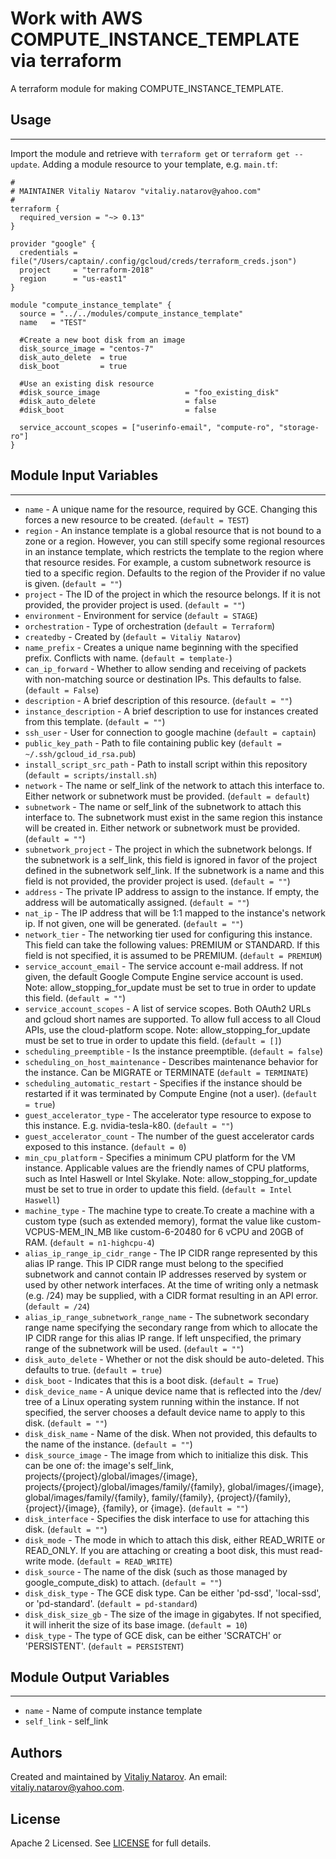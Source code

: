 # Work with AWS COMPUTE_INSTANCE_TEMPLATE via terraform

A terraform module for making COMPUTE_INSTANCE_TEMPLATE.


## Usage
----------------------
Import the module and retrieve with ```terraform get``` or ```terraform get --update```. Adding a module resource to your template, e.g. `main.tf`:

```
#
# MAINTAINER Vitaliy Natarov "vitaliy.natarov@yahoo.com"
#
terraform {
  required_version = "~> 0.13"
}

provider "google" {
  credentials = file("/Users/captain/.config/gcloud/creds/terraform_creds.json")
  project     = "terraform-2018"
  region      = "us-east1"
}

module "compute_instance_template" {
  source = "../../modules/compute_instance_template"
  name   = "TEST"

  #Create a new boot disk from an image
  disk_source_image = "centos-7"
  disk_auto_delete  = true
  disk_boot         = true

  #Use an existing disk resource
  #disk_source_image                   = "foo_existing_disk"
  #disk_auto_delete                    = false
  #disk_boot                           = false

  service_account_scopes = ["userinfo-email", "compute-ro", "storage-ro"]
}
```

## Module Input Variables
----------------------
- `name` - A unique name for the resource, required by GCE. Changing this forces a new resource to be created. (`default = TEST`)
- `region` - An instance template is a global resource that is not bound to a zone or a region. However, you can still specify some regional resources in an instance template, which restricts the template to the region where that resource resides. For example, a custom subnetwork resource is tied to a specific region. Defaults to the region of the Provider if no value is given. (`default = ""`)
- `project` - The ID of the project in which the resource belongs. If it is not provided, the provider project is used. (`default = ""`)
- `environment` - Environment for service (`default = STAGE`)
- `orchestration` - Type of orchestration (`default = Terraform`)
- `createdby` - Created by (`default = Vitaliy Natarov`)
- `name_prefix` - Creates a unique name beginning with the specified prefix. Conflicts with name. (`default = template-`)
- `can_ip_forward` - Whether to allow sending and receiving of packets with non-matching source or destination IPs. This defaults to false. (`default = False`)
- `description` - A brief description of this resource. (`default = ""`)
- `instance_description` - A brief description to use for instances created from this template. (`default = ""`)
- `ssh_user` - User for connection to google machine (`default = captain`)
- `public_key_path` - Path to file containing public key (`default = ~/.ssh/gcloud_id_rsa.pub`)
- `install_script_src_path` - Path to install script within this repository (`default = scripts/install.sh`)
- `network` - The name or self_link of the network to attach this interface to. Either network or subnetwork must be provided. (`default = default`)
- `subnetwork` - The name or self_link of the subnetwork to attach this interface to. The subnetwork must exist in the same region this instance will be created in. Either network or subnetwork must be provided. (`default = ""`)
- `subnetwork_project` - The project in which the subnetwork belongs. If the subnetwork is a self_link, this field is ignored in favor of the project defined in the subnetwork self_link. If the subnetwork is a name and this field is not provided, the provider project is used. (`default = ""`)
- `address` - The private IP address to assign to the instance. If empty, the address will be automatically assigned. (`default = ""`)
- `nat_ip` - The IP address that will be 1:1 mapped to the instance's network ip. If not given, one will be generated. (`default = ""`)
- `network_tier` - The networking tier used for configuring this instance. This field can take the following values: PREMIUM or STANDARD. If this field is not specified, it is assumed to be PREMIUM. (`default = PREMIUM`)
- `service_account_email` - The service account e-mail address. If not given, the default Google Compute Engine service account is used. Note: allow_stopping_for_update must be set to true in order to update this field. (`default = ""`)
- `service_account_scopes` - A list of service scopes. Both OAuth2 URLs and gcloud short names are supported. To allow full access to all Cloud APIs, use the cloud-platform scope. Note: allow_stopping_for_update must be set to true in order to update this field. (`default = []`)
- `scheduling_preemptible` - Is the instance preemptible. (`default = false`)
- `scheduling_on_host_maintenance` - Describes maintenance behavior for the instance. Can be MIGRATE or TERMINATE (`default = TERMINATE`)
- `scheduling_automatic_restart` - Specifies if the instance should be restarted if it was terminated by Compute Engine (not a user). (`default = true`)
- `guest_accelerator_type` - The accelerator type resource to expose to this instance. E.g. nvidia-tesla-k80. (`default = ""`)
- `guest_accelerator_count` - The number of the guest accelerator cards exposed to this instance. (`default = 0`)
- `min_cpu_platform` - Specifies a minimum CPU platform for the VM instance. Applicable values are the friendly names of CPU platforms, such as Intel Haswell or Intel Skylake. Note: allow_stopping_for_update must be set to true in order to update this field. (`default = Intel Haswell`)
- `machine_type` - The machine type to create.To create a machine with a custom type (such as extended memory), format the value like custom-VCPUS-MEM_IN_MB like custom-6-20480 for 6 vCPU and 20GB of RAM. (`default = n1-highcpu-4`)
- `alias_ip_range_ip_cidr_range` - The IP CIDR range represented by this alias IP range. This IP CIDR range must belong to the specified subnetwork and cannot contain IP addresses reserved by system or used by other network interfaces. At the time of writing only a netmask (e.g. /24) may be supplied, with a CIDR format resulting in an API error. (`default = /24`)
- `alias_ip_range_subnetwork_range_name` - The subnetwork secondary range name specifying the secondary range from which to allocate the IP CIDR range for this alias IP range. If left unspecified, the primary range of the subnetwork will be used. (`default = ""`)
- `disk_auto_delete` - Whether or not the disk should be auto-deleted. This defaults to true. (`default = true`)
- `disk_boot` - Indicates that this is a boot disk. (`default = True`)
- `disk_device_name` - A unique device name that is reflected into the /dev/ tree of a Linux operating system running within the instance. If not specified, the server chooses a default device name to apply to this disk. (`default = ""`)
- `disk_disk_name` - Name of the disk. When not provided, this defaults to the name of the instance. (`default = ""`)
- `disk_source_image` - The image from which to initialize this disk. This can be one of: the image's self_link, projects/{project}/global/images/{image}, projects/{project}/global/images/family/{family}, global/images/{image}, global/images/family/{family}, family/{family}, {project}/{family}, {project}/{image}, {family}, or {image}. (`default = ""`)
- `disk_interface` - Specifies the disk interface to use for attaching this disk. (`default = ""`)
- `disk_mode` - The mode in which to attach this disk, either READ_WRITE or READ_ONLY. If you are attaching or creating a boot disk, this must read-write mode. (`default = READ_WRITE`)
- `disk_source` - The name of the disk (such as those managed by google_compute_disk) to attach. (`default = ""`)
- `disk_disk_type` - The GCE disk type. Can be either 'pd-ssd', 'local-ssd', or 'pd-standard'. (`default = pd-standard`)
- `disk_disk_size_gb` - The size of the image in gigabytes. If not specified, it will inherit the size of its base image. (`default = 10`)
- `disk_type` - The type of GCE disk, can be either 'SCRATCH' or 'PERSISTENT'. (`default = PERSISTENT`)

## Module Output Variables
----------------------
- `name` - Name of compute instance template
- `self_link` - self_link


## Authors

Created and maintained by [Vitaliy Natarov](https://github.com/SebastianUA). An email: [vitaliy.natarov@yahoo.com](vitaliy.natarov@yahoo.com).

## License

Apache 2 Licensed. See [LICENSE](https://github.com/SebastianUA/terraform/blob/master/LICENSE) for full details.
